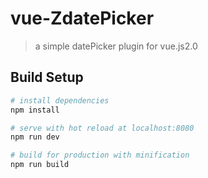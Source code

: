 # vue-ZdatePicker

> a simple datePicker plugin for vue.js2.0

## Build Setup

``` bash
# install dependencies
npm install

# serve with hot reload at localhost:8080
npm run dev

# build for production with minification
npm run build
```


